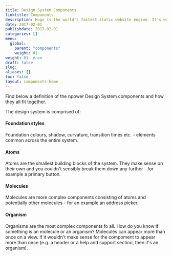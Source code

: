```yaml
---
title: Design System Components
linktitle: Components
description: Hugo is the world's fastest static website engine. It's written in Go (aka Golang) and developed by bep, spf13 and friends.
date: 2017-02-01
publishdate: 2017-02-01
categories: []
menu:
  global:
    parent: "components"
    weight: 01
weight: 01	#rem
draft: false
slug:
aliases: []
toc: false
layout: components-home
---
```

Find below a definition of the npower Design System components and how they all fit together.

The design system is comprised of:

#### Foundation styles

Foundation colours, shadow, curvature, transition times etc. - elements common across the entire system.

#### Atoms

Atoms are the smallest building blocks of the system. They make sense on their own and you couldn't sensibly break them down any further - for example a primary button.

#### Molecules

Molecules are more complex components consisting of atoms and potentially other molecules - for an example an address picker.

#### Organism

Organisms are the most complex components fo all. How do you know if something is an molecule or an organism? Molecules can appear more than once on a view. If it wouldn't make sense for the compoment to appear more than once (e.g. a header or a help and support section, then it's an organism).
